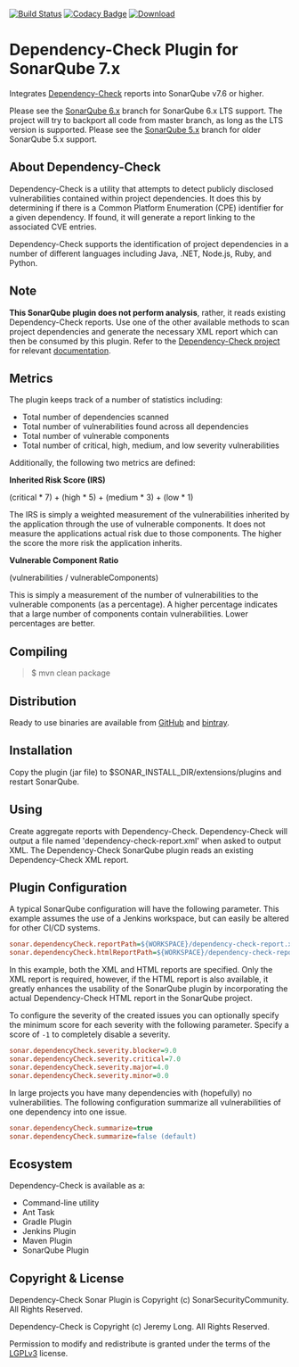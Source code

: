 [![Build Status](https://travis-ci.org/SonarSecurityCommunity/dependency-check-sonar-plugin.svg?branch=master)](https://travis-ci.org/SonarSecurityCommunity/dependency-check-sonar-plugin)
[![Codacy Badge](https://api.codacy.com/project/badge/Grade/412eb95dd49d47bca70d53b685fb247a)](https://www.codacy.com/app/SonarSecurityCommunity/dependency-check-sonar-plugin?utm_source=github.com&amp;utm_medium=referral&amp;utm_content=SonarSecurityCommunity/dependency-check-sonar-plugin&amp;utm_campaign=Badge_Grade)
[![Download](https://api.bintray.com/packages/sonarsecuritycommunity/owasp/sonar-dependency-check/images/download.svg)](https://bintray.com/sonarsecuritycommunity/owasp/sonar-dependency-check/_latestVersion)

Dependency-Check Plugin for SonarQube 7.x
=====================================

Integrates [Dependency-Check] reports into SonarQube v7.6 or higher.

Please see the [SonarQube 6.x] branch for SonarQube 6.x LTS support. The project will try to backport all code from master branch, as long as the LTS version is supported.
Please see the [SonarQube 5.x] branch for older SonarQube 5.x support.


About Dependency-Check
-------------------
Dependency-Check is a utility that attempts to detect publicly disclosed vulnerabilities contained within project dependencies. It does this by determining if there is a Common Platform Enumeration (CPE) identifier for a given dependency. If found, it will generate a report linking to the associated CVE entries.

Dependency-Check supports the identification of project dependencies in a number of different languages including Java, .NET, Node.js, Ruby, and Python.

Note
-------------------
**This SonarQube plugin does not perform analysis**, rather, it reads existing Dependency-Check reports. Use one of the other available methods to scan project dependencies and generate the necessary XML report which can then be consumed by this plugin. Refer to the [Dependency-Check project](https://github.com/jeremylong/DependencyCheck) for relevant [documentation](https://jeremylong.github.io/DependencyCheck/).

Metrics
-------------------

The plugin keeps track of a number of statistics including:

* Total number of dependencies scanned
* Total number of vulnerabilities found across all dependencies
* Total number of vulnerable components
* Total number of critical, high, medium, and low severity vulnerabilities

Additionally, the following two metrics are defined:

__Inherited Risk Score (IRS)__

(critical * 7) + (high * 5) + (medium * 3) + (low * 1)

The IRS is simply a weighted measurement of the vulnerabilities inherited by the application through the use of vulnerable components. It does not measure the applications actual risk due to those components. The higher the score the more risk the application inherits.

__Vulnerable Component Ratio__

(vulnerabilities / vulnerableComponents)

This is simply a measurement of the number of vulnerabilities to the vulnerable components (as a percentage). A higher percentage indicates that a large number of components contain vulnerabilities. Lower percentages are better.


Compiling
-------------------

> $ mvn clean package

Distribution
-------------------
Ready to use binaries are available from [GitHub] and [bintray].

Installation
-------------------
Copy the plugin (jar file) to $SONAR_INSTALL_DIR/extensions/plugins and restart SonarQube.

Using
-------------------
Create aggregate reports with Dependency-Check. Dependency-Check will output a file named 'dependency-check-report.xml' when asked to output XML. The Dependency-Check SonarQube plugin reads an existing Dependency-Check XML report.

Plugin Configuration
-------------------

A typical SonarQube configuration will have the following parameter. This example assumes the use of a Jenkins workspace, but can easily be altered for other CI/CD systems.

```ini
sonar.dependencyCheck.reportPath=${WORKSPACE}/dependency-check-report.xml
sonar.dependencyCheck.htmlReportPath=${WORKSPACE}/dependency-check-report.html
```

In this example, both the XML and HTML reports are specified. Only the XML report is required, however, if the HTML
report is also available, it greatly enhances the usability of the SonarQube plugin by incorporating the actual
Dependency-Check HTML report in the SonarQube project.

To configure the severity of the created issues you can optionally specify the minimum score for each severity with the following parameter. Specify a score of `-1` to completely disable a severity.

```ini
sonar.dependencyCheck.severity.blocker=9.0
sonar.dependencyCheck.severity.critical=7.0
sonar.dependencyCheck.severity.major=4.0
sonar.dependencyCheck.severity.minor=0.0
```

In large projects you have many dependencies with (hopefully) no vulnerabilities. The following configuration summarize all vulnerabilities of one dependency into one issue.

```ini
sonar.dependencyCheck.summarize=true
sonar.dependencyCheck.summarize=false (default)
```

Ecosystem
-------------------

Dependency-Check is available as a:
* Command-line utility
* Ant Task
* Gradle Plugin
* Jenkins Plugin
* Maven Plugin
* SonarQube Plugin

Copyright & License
-------------------

Dependency-Check Sonar Plugin is Copyright (c) SonarSecurityCommunity. All Rights Reserved.

Dependency-Check is Copyright (c) Jeremy Long. All Rights Reserved.

Permission to modify and redistribute is granted under the terms of the [LGPLv3] license.

  [LGPLv3]: http://www.gnu.org/licenses/lgpl.txt
  [GitHub]: https://github.com/SonarSecurityCommunity/dependency-check-sonar-plugin/releases
  [Dependency-Check]: https://www.owasp.org/index.php/OWASP_Dependency_Check
  [SonarQube 5.x]: https://github.com/SonarSecurityCommunity/dependency-check-sonar-plugin/tree/SonarQube_5.x
  [SonarQube 6.x]: https://github.com/SonarSecurityCommunity/dependency-check-sonar-plugin/tree/SonarQube_6.x
  [bintray]: https://bintray.com/sonarsecuritycommunity/owasp/sonar-dependency-check
